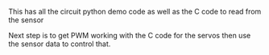 This has all the circuit python demo code as well as the C code to read from the sensor

Next step is to get PWM working with the C code for the servos then use the sensor data to control that.
